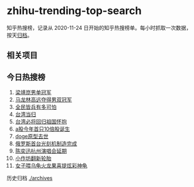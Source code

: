 # zhihu-trending-top-search

知乎热搜榜，记录从 2020-11-24
日开始的知乎热搜榜单。每小时抓取一次数据，按天[归档](./archives)。

## 相关项目

## 今日热搜榜

<!-- BEGIN -->
<!-- 最后更新时间 Tue May 28 2024 08:38:35 GMT+0800 (China Standard Time) -->

1. [梁靖崑男单冠军](https://www.zhihu.com/search?q=梁靖崑男单冠军)
1. [马龙林高远夺得男双冠军](https://www.zhihu.com/search?q=马龙林高远夺得男双冠军)
1. [全民皆兵有多可怕](https://www.zhihu.com/search?q=全民皆兵有多可怕)
1. [台湾当归](https://www.zhihu.com/search?q=台湾当归)
1. [台湾必将回归祖国怀抱](https://www.zhihu.com/search?q=台湾必将回归祖国怀抱)
1. [a股今年首只10倍股诞生](https://www.zhihu.com/search?q=a股今年首只10倍股诞生)
1. [doge原型去世](https://www.zhihu.com/search?q=doge原型去世)
1. [俄罗斯首台光刻机制造完成](https://www.zhihu.com/search?q=俄罗斯首台光刻机制造完成)
1. [陈奕迅杭州演唱会延期](https://www.zhihu.com/search?q=陈奕迅杭州演唱会延期)
1. [小作坊翻新轮胎](https://www.zhihu.com/search?q=小作坊翻新轮胎)
1. [女子喂乌龟火龙果喜提炫彩神龟](https://www.zhihu.com/search?q=女子喂乌龟火龙果喜提炫彩神龟)

<!-- END -->

历史归档 [./archives](./archives)
